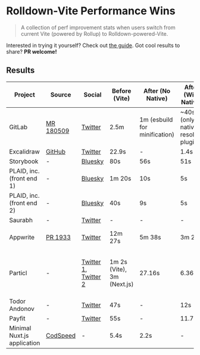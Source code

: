 # Rolldown-Vite Performance Wins

> A collection of perf improvement stats when users switch from current Vite (powered by Rollup) to Rolldown-powered-Vite. 

Interested in trying it yourself? Check out [the guide](https://vite.dev/guide/rolldown.html).
Got cool results to share? **PR welcome!**

## Results

| Project | Source | Social | Before (Vite) | After (No Native) | After (With Native) | Improvement |
|---------|--------|--------|--------------|-------------------|---------------------|-------------|
| GitLab | [MR 180509](https://gitlab.com/gitlab-org/gitlab/-/merge_requests/180509) | [Twitter](https://x.com/youyuxi/status/1914481681203102021) | 2.5m | 1m (esbuild for minification) | ~40s (only native resolver plugins) | 2.6x <br> 100x less memory |
| Excalidraw | [GitHub](https://github.com/sapphi-red/excalidraw/tree/trim-down-build) | [Twitter](https://x.com/youyuxi/status/1914278629875540368) | 22.9s | - | 1.4s | 16x |
| Storybook | - | [Bluesky](https://bsky.app/profile/shilman.net/post/3lnnmagmqtc2s) | 80s | 56s | 51s | 1.56x |
| PLAID, inc. (front end 1) | - | [Bluesky](https://bsky.app/profile/kazupon.dev/post/3lnk7bieifs2v) | 1m 20s | 10s | 5s | 16x |
| PLAID, inc. (front end 2) | - | [Bluesky](https://bsky.app/profile/kazupon.dev/post/3lnk7bieifs2v) | 40s | 9s | 5s | 8x |
| Saurabh | - | [Twitter](https://x.com/Saurabh_kakran/status/1914593323781603467) | - | - | - | - |
| Appwrite | [PR 1933](https://github.com/appwrite/website/pull/1933) | [Twitter](https://x.com/DittmannTorsten/status/1915763729586606125) | 12m 27s | 5m 38s | 3m 21s | 3.7x <br> 4x less memory |
| Particl | - | [Twitter 1](https://x.com/gill_kyle/status/1912336077152829745), [Twitter 2](https://x.com/gill_kyle/status/1915088866324967839) | 1m 2s (Vite), 3m (Next.js) | 27.16s | 6.36s | 9.7x (compared to Vite) <br> 28.8x (compared to Next.js) |
| Todor Andonov | - | [Twitter](https://x.com/andonov_t) | 47s | - | 12s | 4x |
| Payfit | - | [Twitter](https://x.com/youyuxi/status/1907327848052109500) | 55s | - | 11.74s | 4.7x |
| Minimal Nuxt.js application | [CodSpeed](https://codspeed.io/nuxt/nuxt/runs/compare/6814a394bbf9f81c2138de7a..681733c762a7543f17762cb9) | - | 5.4s | 2.2s | - | 2.5x
